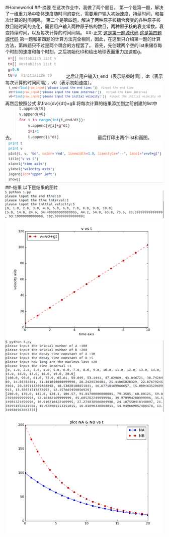 #Homework4
##-摘要
在这次作业中，我做了两个题目。
第一个是第一题，解决了一维重力场中物体速度随时间的变化，需要用户输入初始速度，持续时间，和每次计算的时间间隔。
第二个是第四题，解决了两种原子核耦合衰变的各种原子核数目随时间的变化，需要用户输入两种原子核的数目，两种原子核的衰变常数，衰变持续时间，以及每次计算的时间间隔。
##-正文
[这是第一题源代码](https://github.com/qinxiaochord/computationalphysics_N2013301020086/blob/master/homework4/1.py)
[这是第四题源代码](https://github.com/qinxiaochord/computationalphysics_N2013301020086/blob/master/homework4/4.py)
第一题和第四题的计算方法完全相同，因此，在这里只介绍第一题的计算方法，第四题只不过是两个耦合的方程罢了。
首先，先创建两个空的list来储存每个时刻的速度和每个时刻，之后初始化t0和给出地球表面重力加速度g。
![图1.1](https://raw.githubusercontent.com/qinxiaochord/computationalphysics_N2013301020086/master/homework4/1_1.png)
之后让用户输入t_end（表示结束时间），dt（表示每次计算的时间间隔），v0（表示初始速度）。
![图1.2](https://raw.githubusercontent.com/qinxiaochord/computationalphysics_N2013301020086/master/homework4/1_2.png)
再然后按照公式
$\frac{dv}{dt}=g$
将每次计算的结果添加到之前创建的list中去。
![图1.3](https://raw.githubusercontent.com/qinxiaochord/computationalphysics_N2013301020086/master/homework4/1_3.png)
最后打印出两个list和画图。
![图1.4](https://raw.githubusercontent.com/qinxiaochord/computationalphysics_N2013301020086/master/homework4/1_4.png)
##-结果
以下是结果的图片
![图1.5 第一题数据](https://raw.githubusercontent.com/qinxiaochord/computationalphysics_N2013301020086/master/homework4/1%E6%95%B0%E6%8D%AE.png)
![图1.6 第一题图像](https://raw.githubusercontent.com/qinxiaochord/computationalphysics_N2013301020086/master/homework4/v_vs_t.png)
![图1.7 第四题数据](https://raw.githubusercontent.com/qinxiaochord/computationalphysics_N2013301020086/master/homework4/4%E6%95%B0%E6%8D%AE.png)
![图1.8 第四题图像](https://raw.githubusercontent.com/qinxiaochord/computationalphysics_N2013301020086/master/homework4/NA_NB_vs_t.png)
